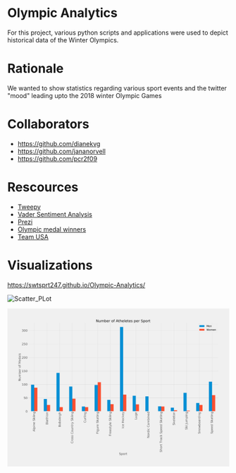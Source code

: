 # Olympic Analytics
For this project, various python scripts and applications were used to depict historical data of the Winter Olympics.  


# Rationale
We wanted to show statistics regarding various sport events and the twitter "mood" leading upto the 2018 winter Olympic Games


# Collaborators
-  https://github.com/dianekvg
-  https://github.com/jananorvell
-  https://github.com/pcr2f09


# Rescources
*  [Tweepy](http://tweepy.readthedocs.io/en/v3.5.0/)
*  [Vader Sentiment Analysis](https://github.com/cjhutto/vaderSentiment)
*  [Prezi](https://prezi.com)
*  [Olympic medal winners](https://www.theguardian.com/sport/datablog/2012/jun/25/olympic-medal-winner-list-data)
*  [Team USA](https://www.teamusa.org/)



# Visualizations
https://swtsprt247.github.io/Olympic-Analytics/ 


![Scatter_PLot](/graphs/Athlete_vs_Population.png)

![bar graph](/images/gender.png)



